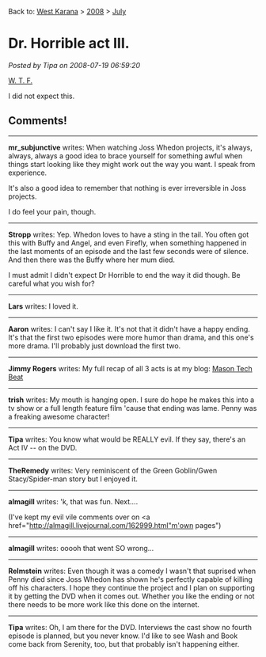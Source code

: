 Back to: [West Karana](/posts/westkarana.md) > [2008](/posts/2008/westkarana.md) > [July](./westkarana.md)
# Dr. Horrible act III.

*Posted by Tipa on 2008-07-19 06:59:20*

[W. T. F.](http://drhorrible.com/act_III.html)

I did not expect this.

## Comments!

---

**mr_subjunctive** writes: When watching Joss Whedon projects, it's always, always, always a good idea to brace yourself for something awful when things start looking like they might work out the way you want. I speak from experience. 

It's also a good idea to remember that nothing is ever irreversible in Joss projects. 

I do feel your pain, though.

---

**Stropp** writes: Yep. Whedon loves to have a sting in the tail. You often got this with Buffy and Angel, and even Firefly, when something happened in the last moments of an episode and the last few seconds were of silence. And then there was the Buffy where her mum died.

I must admit I didn't expect Dr Horrible to end the way it did though. Be careful what you wish for?

---

**Lars** writes: I loved it.

---

**Aaron** writes: I can't say I like it. It's not that it didn't have a happy ending. It's that the first two episodes were more humor than drama, and this one's more drama. I'll probably just download the first two.

---

**Jimmy Rogers** writes: My full recap of all 3 acts is at my blog: [Mason Tech Beat](http://masontechbeat.blogspot.com)

---

**trish** writes: My mouth is hanging open. I sure do hope he makes this into a tv show or a full length feature film 'cause that ending was lame. Penny was a freaking awesome character!

---

**Tipa** writes: You know what would be REALLY evil. If they say, there's an Act IV -- on the DVD.

---

**TheRemedy** writes: Very reminiscent of the Green Goblin/Gwen Stacy/Spider-man story but I enjoyed it.

---

**almagill** writes: 'k, that was fun. Next....

(I've kept my evil vile comments over on <a href="http://almagill.livejournal.com/162999.html"m'own pages")

---

**almagill** writes: ooooh that went SO wrong...

---

**Relmstein** writes: Even though it was a comedy I wasn't that suprised when Penny died since Joss Whedon has shown he's perfectly capable of killing off his characters. I hope they continue the project and I plan on supporting it by getting the DVD when it comes out. Whether you like the ending or not there needs to be more work like this done on the internet.

---

**Tipa** writes: Oh, I am there for the DVD. Interviews the cast show no fourth episode is planned, but you never know. I'd like to see Wash and Book come back from Serenity, too, but that probably isn't happening either.


